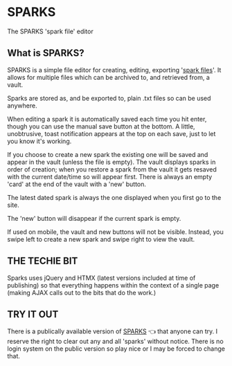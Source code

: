 # SPARKS
 The SPARKS 'spark file' editor

## What is SPARKS?

SPARKS is a simple file editor for creating, editing, exporting '[spark files](https://medium.com/the-writers-room/the-spark-file-8d6e7df7ae58)'. It allows for multiple files which can be archived to, and retrieved from, a vault.

Sparks are stored as, and be exported to, plain .txt files so can be used anywhere.

When editing a spark it is automatically saved each time you hit enter, though you can use the manual save button at the bottom. A little, unobtrusive, toast notification appears at the top on each save, just to let you know it's working.

If you choose to create a new spark the existing one will be saved and appear in the vault (unless the file is empty). The vault displays sparks in order of creation; when you restore a spark from the vault it gets resaved with the current date/time so will appear first. There is always an empty 'card' at the end of the vault with a 'new' button.

The latest dated spark is always the one displayed when you first go to the site.

The 'new' button will disappear if the current spark is empty.

If used on mobile, the vault and new buttons will not be visible. Instead, you swipe left to create a new spark and swipe right to view the vault.

## THE TECHIE BIT

Sparks uses jQuery and HTMX (latest versions included at time of publishing) so that everything happens within the context of a single page (making AJAX calls out to the bits that do the work.)

## TRY IT OUT

There is a publically available version of [SPARKS](https://sparks.colinwalker.blog/) 👈 that anyone can try. I reserve the right to clear out any and all 'sparks' without notice. There is no login system on the public version so play nice or I may be forced to change that.
